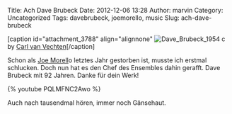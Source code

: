Title: Ach Dave Brubeck
Date: 2012-12-06 13:28
Author: marvin
Category: Uncategorized
Tags: davebrubeck, joemorello, music
Slug: ach-dave-brubeck

[caption id="attachment\_3788" align="alignnone"
![Dave_Brubeck_1954]({filename}/images/Dave_Brubeck_1954.jpg)
c by [Carl van
Vechten](http://de.wikipedia.org/w/index.php?title=Datei:Dave_Brubeck_1954.jpg)[/caption]

Schon als [Joe Morell](http://de.wikipedia.org/wiki/Joe_Morello)o
letztes Jahr gestorben ist, musste ich erstmal schlucken. Doch nun hat
es den Chef des Ensembles dahin gerafft. Dave Brubeck mit 92 Jahren.
Danke für dein Werk!

{% youtube PQLMFNC2Awo %}

Auch nach tausendmal hören, immer noch Gänsehaut.

